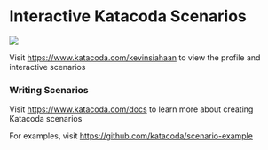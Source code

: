 # Interactive Katacoda Scenarios

[![](http://shields.katacoda.com/katacoda/kevinsiahaan/count.svg)](https://www.katacoda.com/kevinsiahaan "Get your profile on Katacoda.com")

Visit https://www.katacoda.com/kevinsiahaan to view the profile and interactive scenarios

### Writing Scenarios
Visit https://www.katacoda.com/docs to learn more about creating Katacoda scenarios

For examples, visit https://github.com/katacoda/scenario-example
